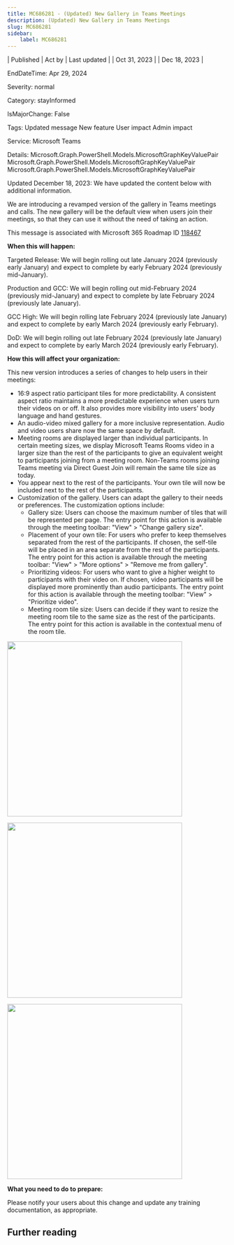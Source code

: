 ```yaml
---
title: MC686281 - (Updated) New Gallery in Teams Meetings
description: (Updated) New Gallery in Teams Meetings
slug: MC686281
sidebar:
    label: MC686281
---
```



| Published | Act by | Last updated |
| Oct 31, 2023 |  | Dec 18, 2023 |

EndDateTime: Apr 29, 2024

Severity: normal

Category: stayInformed

IsMajorChange: False

Tags: Updated message New feature User impact Admin impact

Service: Microsoft Teams

Details: Microsoft.Graph.PowerShell.Models.MicrosoftGraphKeyValuePair Microsoft.Graph.PowerShell.Models.MicrosoftGraphKeyValuePair Microsoft.Graph.PowerShell.Models.MicrosoftGraphKeyValuePair

<p style="">Updated December 18, 2023: We have updated the content below with additional information.</p><p style="">We are introducing a revamped version of the gallery in Teams meetings and calls. The new gallery will be the default view when users join their meetings, so that they can use it without the need of taking an action.&nbsp;</p>
<p>This message is associated with Microsoft 365 Roadmap ID <a href="https://www.microsoft.com/microsoft-365/roadmap?filters=&amp;searchterms=118467" target="_blank">118467</a></p>
<p><b>When this will happen:</b></p><p>Targeted Release: We will begin rolling out late January 2024 (previously early January) and expect to complete by early February 2024 (previously mid-January).
</p><p>Production and GCC: We will begin rolling out mid-February 2024 (previously mid-January) and expect to complete by late February 2024 (previously late January).</p><p>GCC High: We will begin rolling late February 2024 (previously late January) and expect to complete by early March 2024 (previously early February).
</p><p>DoD: We will begin rolling out late February 2024 (previously late January) and expect to complete by early March 2024 (previously early February).</p>

<p><b>How this will affect your organization:</b></p>

<p>This new version introduces a series of changes to help users in their meetings:</p><ul><li>16:9 aspect ratio participant tiles for more predictability. A consistent aspect ratio maintains a more predictable experience when users turn their videos on or off. It also provides more visibility into users' body language and hand gestures.
</li><li>An audio-video mixed gallery for a more inclusive representation. Audio and video users share now the same space by default.
</li><li>Meeting rooms are displayed larger than individual participants. In certain meeting sizes, we display Microsoft Teams Rooms video in a larger size than the rest of the participants to give an equivalent weight to participants joining from a meeting room. Non-Teams rooms joining Teams meeting via Direct Guest Join will remain the same tile size as today.
</li><li>You appear next to the rest of the participants. Your own tile will now be included next to the rest of the participants.
</li><li>Customization of the gallery. Users can adapt the gallery to their needs or preferences. The customization options include:
<ul><li>Gallery size: Users can choose the maximum number of tiles that will be represented per page. The entry point for this action is available through the meeting toolbar: "View" &gt; "Change gallery size".
</li><li>Placement of your own tile: For users who prefer to keep themselves separated from the rest of the participants. If chosen, the self-tile will be placed in an area separate from the rest of the participants. The entry point for this action is available through the meeting toolbar: "View" &gt; "More options" &gt; "Remove me from gallery".
</li><li>Prioritizing videos: For users who want to give a higher weight to participants with their video on. If chosen, video participants will be displayed more prominently than audio participants. The entry point for this action is available through the meeting toolbar: "View" &gt; "Prioritize video".
</li><li>Meeting room tile size: Users can decide if they want to resize the meeting room tile to the same size as the rest of the participants. The entry point for this action is available in the contextual menu of the room tile.</li></ul></li></ul><p><img src="https://img-prod-cms-rt-microsoft-com.akamaized.net/cms/api/am/imageFileData/RW1eytq?ver=619f" style="width: 400px;"></p><p><img src="https://img-prod-cms-rt-microsoft-com.akamaized.net/cms/api/am/imageFileData/RW1evPM?ver=9b49" style="width: 400px;"></p><p><img src="https://img-prod-cms-rt-microsoft-com.akamaized.net/cms/api/am/imageFileData/RW1eDDx?ver=8083" style="width: 400px;"></p><p><b>What you need to do to prepare:</b></p><p>Please notify your users about this change and update any training documentation, as appropriate.<br></p>

## Further reading
